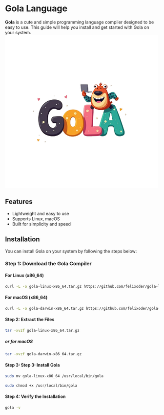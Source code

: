 # Gola Language

**Gola** is a cute and simple programming language compiler designed to be easy to use. This guide will help you install and get started with Gola on your system.
![Gola Language](https://github.com/felixoder/gola-language/blob/main/assets/gola.png)

## Features
- Lightweight and easy to use
- Supports Linux, macOS
- Built for simplicity and speed

## Installation

You can install Gola on your system by following the steps below:

### Step 1: Download the Gola Compiler

#### For Linux (x86_64)
```bash
curl -L -o gola-linux-x86_64.tar.gz https://github.com/felixoder/gola-language/releases/download/v1.0.0/gola-linux-x86_64.tar.gz


```
#### For macOS (x86_64)

```bash
curl -L -o gola-darwin-x86_64.tar.gz https://github.com/felixoder/gola-language/releases/download/v1.0.0/gola-darwin-x86_64.tar.gz
```
#### Step 2: Extract the Files

```bash
tar -xvzf gola-linux-x86_64.tar.gz
```
##### or for macOS
```bash
tar -xvzf gola-darwin-x86_64.tar.gz
```

#### Step 3: Step 3: Install Gola

```bash
sudo mv gola-linux-x86_64 /usr/local/bin/gola
```
```bash
sudo chmod +x /usr/local/bin/gola
```

#### Step 4: Verify the Installation

```bash
gola -v
```
